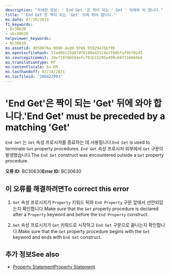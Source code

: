 ```yaml
---
description: "자세한 정보: ' End Get '은 짝이 되는 ' Get ' 뒤에와 야 합니다."
title: "'End Get'은 짝이 되는 'Get' 뒤에 와야 합니다."
ms.date: 07/20/2015
f1_keywords:
- bc30630
- vbc30630
helpviewer_keywords:
- BC30630
ms.assetid: d858076a-9088-4ad0-9766-95029476bf9b
ms.openlocfilehash: 21ad0bc25d47df6180e431c4e7f60bfaf05f0245
ms.sourcegitcommit: 10e719780594efc781b15295e499c66f316068b8
ms.translationtype: MT
ms.contentlocale: ko-KR
ms.lasthandoff: 02/14/2021
ms.locfileid: "100422993"
---
```

# <a name="end-get-must-be-preceded-by-a-matching-get"></a><span data-ttu-id="42c78-103">'End Get'은 짝이 되는 'Get' 뒤에 와야 합니다.</span><span class="sxs-lookup"><span data-stu-id="42c78-103">'End Get' must be preceded by a matching 'Get'</span></span>

<span data-ttu-id="42c78-104">`End Get` 는 `Get` 속성 프로시저를 종료하는 데 사용됩니다.</span><span class="sxs-lookup"><span data-stu-id="42c78-104">`End Get` is used to terminate `Get` property procedures.</span></span> <span data-ttu-id="42c78-105">`End Get` 속성 프로시저 외부에서 `Get` 구문이 발생했습니다.</span><span class="sxs-lookup"><span data-stu-id="42c78-105">The `End Get` construct was encountered outside a `Get` property procedure.</span></span>  
  
 <span data-ttu-id="42c78-106">**오류 ID:** BC30630</span><span class="sxs-lookup"><span data-stu-id="42c78-106">**Error ID:** BC30630</span></span>  
  
## <a name="to-correct-this-error"></a><span data-ttu-id="42c78-107">이 오류를 해결하려면</span><span class="sxs-lookup"><span data-stu-id="42c78-107">To correct this error</span></span>  
  
1. <span data-ttu-id="42c78-108">`Get` 속성 프로시저가 `Property` 키워드 뒤와 `End Property` 구문 앞에서 선언되었는지 확인합니다.</span><span class="sxs-lookup"><span data-stu-id="42c78-108">Make sure that the `Get` property procedure is declared after a `Property` keyword and before the `End Property` construct.</span></span>  
  
2. <span data-ttu-id="42c78-109">`Get` 속성 프로시저가 `Get` 키워드로 시작하고 `End Get` 구문으로 끝나는지 확인합니다.</span><span class="sxs-lookup"><span data-stu-id="42c78-109">Make sure that the `Get` property procedure begins with the `Get` keyword and ends with `End Get` construct.</span></span>  
  
## <a name="see-also"></a><span data-ttu-id="42c78-110">추가 정보</span><span class="sxs-lookup"><span data-stu-id="42c78-110">See also</span></span>

- [<span data-ttu-id="42c78-111">Property Statement</span><span class="sxs-lookup"><span data-stu-id="42c78-111">Property Statement</span></span>](../language-reference/statements/property-statement.md)
